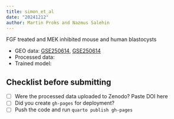 ```yaml
---
title: simon_et_al
date: "20241212"
author: Martin Proks and Nazmus Salehin
---
```


FGF treated and MEK inhibited mouse and human blastocysts

- GEO data: [GSE250614](https://www.ncbi.nlm.nih.gov/geo/query/acc.cgi?acc=GSE239843), [GSE250614](https://www.ncbi.nlm.nih.gov/geo/query/acc.cgi?acc=GSE250614)
- Processed data:
- Trained model: 

## Checklist before submitting

- [ ] Were the processed data uploaded to Zenodo? Paste DOI here
- [ ] Did you create `gh-pages` for deployment?
- [ ] Push the code and run `quarto publish gh-pages`
